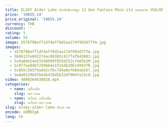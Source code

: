```yaml
---
title: ELSKY Alder Lake ประสิทธิภาพสูง 12 Gen Fanless Mini-itx เมนบอร์ด VGA/DP LVDS/EDP RS232/RS485 Mini Pc พร้อมกราฟิกการ์ด
price: '19655.14'
price_original: '19655.14'
currency: THB
discount: ''
rating: 5
volume: 55
image: S578798aff1df4eff9d2aa174f993d77fm.jpg
images:
  - S578798aff1df4eff9d2aa174f993d77fm.jpg
  - S84b137e692274ac09303c417fafb42683.jpg
  - Sc6a8de24a53248589f855d252cf4d3e1M.jpg
  - Sc877aa0d6f294664a1515db20b149437R.jpg
  - Sc6b5c585f9ad42cfbc7d4a8efb84ab26l.jpg
  - Sede0139bdfbb4b419d5b32df904fa23cH.jpg
video: 4000264638028.mp4
categories:
  - name: เครื่องมือ
    slug: เคร-องม
  - name: อะไหล่ เครื่องมือ
    slug: อะไหล-เคร-องม
slug: elsky-alder-lake-ประส-ทธ
encode: oEMDIgA
lang: th
---
```

  